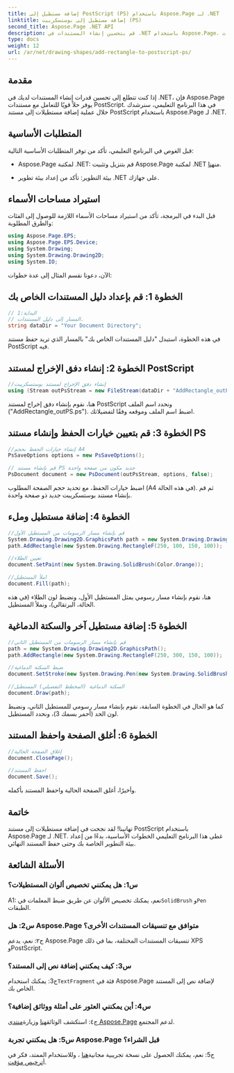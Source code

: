 ```yaml
---
title: إضافة مستطيل إلى PostScript (PS) باستخدام Aspose.Page لـ .NET
linktitle: إضافة مستطيل إلى بوستسكريبت (PS)
second_title: Aspose.Page .NET API
description: قم بتحسين إنشاء المستندات في .NET باستخدام Aspose.Page. تعلم كيفية إضافة مستطيلات إلى ملفات PostScript (PS) خطوة بخطوة.
type: docs
weight: 12
url: /ar/net/drawing-shapes/add-rectangle-to-postscript-ps/
---
```

## مقدمة

إذا كنت تتطلع إلى تحسين قدرات إنشاء المستندات لديك في .NET، فإن Aspose.Page يوفر حلاً قويًا للتعامل مع مستندات PostScript. في هذا البرنامج التعليمي، سنرشدك خلال عملية إضافة مستطيلات إلى مستند PostScript باستخدام Aspose.Page لـ .NET.

## المتطلبات الأساسية

قبل الغوص في البرنامج التعليمي، تأكد من توفر المتطلبات الأساسية التالية:

-  Aspose.Page لمكتبة .NET: قم بتنزيل وتثبيت Aspose.Page لمكتبة .NET من[هنا](https://releases.aspose.com/page/net/).

- بيئة التطوير: تأكد من إعداد بيئة تطوير .NET على جهازك.

## استيراد مساحات الأسماء

قبل البدء في البرمجة، تأكد من استيراد مساحات الأسماء اللازمة للوصول إلى الفئات والطرق المطلوبة:

```csharp
using Aspose.Page.EPS;
using Aspose.Page.EPS.Device;
using System.Drawing;
using System.Drawing.Drawing2D;
using System.IO;
```

الآن، دعونا نقسم المثال إلى عدة خطوات:

## الخطوة 1: قم بإعداد دليل المستندات الخاص بك

```csharp
// البداية:1
// المسار إلى دليل المستندات.
string dataDir = "Your Document Directory";
```

في هذه الخطوة، استبدل "دليل المستندات الخاص بك" بالمسار الذي تريد حفظ مستند PostScript فيه.

## الخطوة 2: إنشاء دفق الإخراج لمستند PostScript

```csharp
//إنشاء دفق الإخراج لمستند بوستسكريبت
using (Stream outPsStream = new FileStream(dataDir + "AddRectangle_outPS.ps", FileMode.Create))
```

هنا، نقوم بإنشاء دفق إخراج لمستند PostScript ونحدد اسم الملف ("AddRectangle_outPS.ps"). اضبط اسم الملف وموقعه وفقًا لتفضيلاتك.

## الخطوة 3: قم بتعيين خيارات الحفظ وإنشاء مستند PS

```csharp
//إنشاء خيارات الحفظ بحجم A4
PsSaveOptions options = new PsSaveOptions();

// قم بإنشاء مستند PS جديد مكون من صفحة واحدة
PsDocument document = new PsDocument(outPsStream, options, false);
```

اضبط خيارات الحفظ، مع تحديد حجم الصفحة المطلوب (A4 في هذه الحالة). ثم قم بإنشاء مستند بوستسكريبت جديد ذو صفحة واحدة.

## الخطوة 4: إضافة مستطيل وملء

```csharp
//قم بإنشاء مسار الرسومات من المستطيل الأول
System.Drawing.Drawing2D.GraphicsPath path = new System.Drawing.Drawing2D.GraphicsPath();
path.AddRectangle(new System.Drawing.RectangleF(250, 100, 150, 100));

//تعيين الطلاء
document.SetPaint(new System.Drawing.SolidBrush(Color.Orange));

//املأ المستطيل
document.Fill(path);
```

هنا، نقوم بإنشاء مسار رسومي يمثل المستطيل الأول، ونضبط لون الطلاء (في هذه الحالة، البرتقالي)، ونملأ المستطيل.

## الخطوة 5: إضافة مستطيل آخر والسكتة الدماغية

```csharp
//قم بإنشاء مسار الرسومات من المستطيل الثاني
path = new System.Drawing.Drawing2D.GraphicsPath();
path.AddRectangle(new System.Drawing.RectangleF(250, 300, 150, 100));

//ضبط السكتة الدماغية
document.SetStroke(new System.Drawing.Pen(new System.Drawing.SolidBrush(Color.Red), 3));

//السكتة الدماغية (المخطط التفصيلي) المستطيل
document.Draw(path);
```

كما هو الحال في الخطوة السابقة، نقوم بإنشاء مسار رسومي للمستطيل الثاني، ونضبط لون الحد (أحمر بسمك 3)، ونحدد المستطيل.

## الخطوة 6: أغلق الصفحة واحفظ المستند

```csharp
//إغلاق الصفحة الحالية
document.ClosePage();

//احفظ المستند
document.Save();
```

وأخيرًا، أغلق الصفحة الحالية واحفظ المستند بأكمله.

## خاتمة

تهانينا! لقد نجحت في إضافة مستطيلات إلى مستند PostScript باستخدام Aspose.Page لـ .NET. غطى هذا البرنامج التعليمي الخطوات الأساسية، بدءًا من إعداد بيئة التطوير الخاصة بك وحتى حفظ المستند النهائي.

## الأسئلة الشائعة

### س1: هل يمكنني تخصيص ألوان المستطيلات؟

A1: نعم، يمكنك تخصيص الألوان عن طريق ضبط المعلمات في`SolidBrush` و`Pen` الطبقات.

### س2: هل Aspose.Page متوافق مع تنسيقات المستندات الأخرى؟

ج٢: نعم، يدعم Aspose.Page تنسيقات المستندات المختلفة، بما في ذلك XPS وPostScript.

### س3: كيف يمكنني إضافة نص إلى المستند؟

 ج3: يمكنك استخدام`TextFragment` فئة في Aspose.Page لإضافة نص إلى المستند الخاص بك.

### س4: أين يمكنني العثور على أمثلة ووثائق إضافية؟

 ج٤: استكشف الوثائق[هنا](https://reference.aspose.com/page/net/) وزيارة[منتدى Aspose.Page](https://forum.aspose.com/c/page/39) لدعم المجتمع.

### س5: هل يمكنني تجربة Aspose.Page قبل الشراء؟

 ج5: نعم، يمكنك الحصول على نسخة تجريبية مجانية[هنا](https://releases.aspose.com/) ، وللاستخدام الممتد، فكر في أ[ترخيص مؤقت](https://purchase.aspose.com/temporary-license/).

